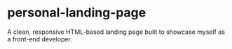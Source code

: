 # personal-landing-page
A clean, responsive HTML-based landing page built to showcase myself as a front-end developer.
